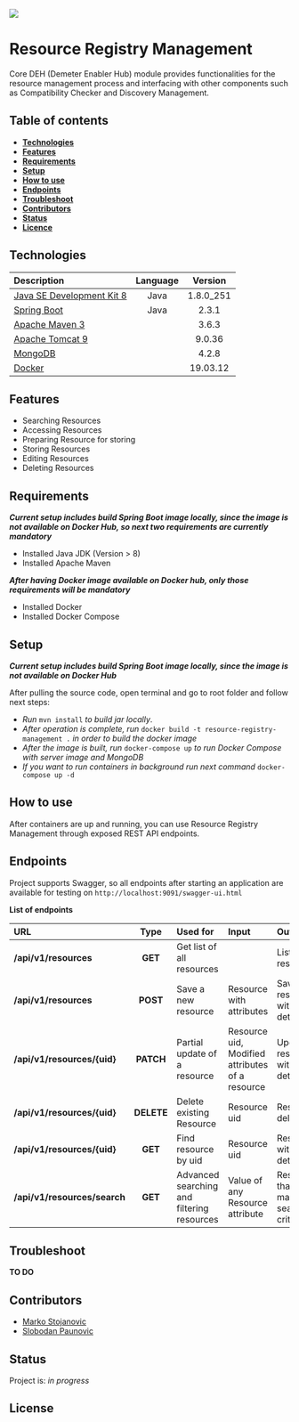 ![](https://portal.ogc.org/files/?artifact_id=92076)
# Resource Registry Management

Core DEH (Demeter Enabler Hub) module provides functionalities for the resource management process and interfacing with other components such as Compatibility Checker and Discovery Management.


## Table of contents
* [**Technologies**](#technologies)
* [**Features**](#features)
* [**Requirements**](#requirements)
* [**Setup**](#setup)
* [**How to use**](#how-to-use)
* [**Endpoints**](#endpoints)
* [**Troubleshoot**](#troubleshoot)
* [**Contributors**](#contributors)
* [**Status**](#status)
* [**Licence**](#licence)


## Technologies

| Description                                     | Language | Version          |
| :---------------------------------------------- | :------: | :--------------: |
| [Java SE Development Kit 8][1]                  | Java     | 1.8.0_251        |
| [Spring Boot][2]                                | Java     | 2.3.1            |
| [Apache Maven 3][3]                             |          | 3.6.3            |
| [Apache Tomcat 9][4]                            |          | 9.0.36           |
| [MongoDB][5]                                    |          | 4.2.8            |
| [Docker][6]                                     |          | 19.03.12         |


[1]: https://www.oracle.com/it/java/technologies/javase/javase-jdk8-downloads.html
[2]: https://docs.spring.io/spring-boot/docs/current/reference/htmlsingle/
[3]: http://maven.apache.org/ 
[4]: https://tomcat.apache.org/tomcat-9.0-doc/changelog.html
[5]: https://www.mongodb.com/try/download/community
[6]: https://docs.docker.com/get-docker/


## Features

* Searching Resources
* Accessing Resources
* Preparing Resource for storing
* Storing Resources
* Editing Resources
* Deleting Resources


## Requirements
**_Current setup includes build Spring Boot image locally, since the image is not available on Docker Hub, so next two requirements are currently mandatory_**

* Installed Java JDK (Version > 8) 
* Installed Apache Maven

**_After having Docker image available on Docker hub, only those requirements will be mandatory_**
* Installed Docker
* Installed Docker Compose


## Setup

**_Current setup includes build Spring Boot image locally, since the image is not available on Docker Hub_**

After pulling the source code, open terminal and go to root folder and follow next steps:

* _Run_ `mvn install` _to build jar locally_. 
* _After operation is complete, run_ `docker build -t resource-registry-management .` _in order to build the docker image_
* _After the image is built, run_ `docker-compose up` _to run Docker Compose with server image and MongoDB_
* _If you want to run containers in background run next command_ `docker-compose up -d`



## How to use

After containers are up and running, you can use Resource Registry Management through exposed REST API endpoints.


## Endpoints

Project supports Swagger, so all endpoints after starting an application are available for testing on `http://localhost:9091/swagger-ui.html` 

**List of endpoints**


| URL                            | Type         | Used for                                         | Input                                | Output                                                  |
| :----------------------------- | :----------: | :----------------------------------------------- | :----------------------------------- | :------------------------------------------------------ |
| **/api/v1/resources**          | **GET**      | Get list of all resources                        |                                      | List of all resources                                   |
| **/api/v1/resources**          | **POST**     | Save a new resource                              | Resource with attributes             | Saved resources with all details                        |
| **/api/v1/resources/{uid}**    | **PATCH**    | Partial update of a resource                     | Resource uid, Modified attributes of a resource            | Updated resource with all details                        |
| **/api/v1/resources/{uid}**    | **DELETE**   | Delete existing Resource                         | Resource uid                         | Resource deleted                                        |
| **/api/v1/resources/{uid}**    | **GET**      | Find resource by uid                             | Resource uid                         | Resource with all details                               |
| **/api/v1/resources/search**   | **GET**      | Advanced searching and filtering resources       | Value of any Resource attribute      | Resources that match the search criteria                |


## Troubleshoot
**TO DO**


## Contributors

* [Marko Stojanovic](https://github.com/marest94) 
* [Slobodan Paunovic](https://github.com/slobodan82) 

## Status
Project is: _in progress_ 

## License
